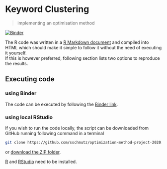 # Keyword Clustering
> implementing an optimisation method

[![Binder](https://mybinder.org/badge_logo.svg)](https://mybinder.org/v2/gh/sschmutz/optimization-method-project-2020/master?urlpath=rstudio)

The R code was written in a [R Markdown document](https://github.com/sschmutz/optimization-method-project-2020/blob/master/keyword_hclust.Rmd) and compiled into HTML which should make it simple to follow it without the need of executing it yourself.  
If this is however preferred, following section lists two options to reproduce the results.


## Executing code
### using Binder
The code can be executed by following the [Binder link](https://mybinder.org/v2/gh/sschmutz/optimization-method-project-2020/master?urlpath=rstudio).


### using local RStudio
If you wish to run the code locally, the script can be downloaded from GitHub running following command in a terminal

```sh
git clone https://github.com/sschmutz/optimization-method-project-2020.git
```

or [download the ZIP folder](https://github.com/sschmutz/optimization-method-project-2020/archive/master.zip).

[R](https://stat.ethz.ch/CRAN/) and [RStudio](https://rstudio.com/products/rstudio/download/#download) need to be installed.
